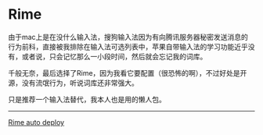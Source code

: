 # Rime

由于mac上是在没什么输入法，搜狗输入法因为有向腾讯服务器秘密发送消息的行为前科，直接被我排除在输入法可选列表中，苹果自带输入法的学习功能近乎没有，或者说，只会记忆那么一小段时间，然后就会忘记我的词库。

千般无奈，最后选择了Rime，因为我看它要配置（很恐怖的啊），不过好处是开源，没有流氓行为，听说词库还非常强大。

只是推荐一个输入法替代，我本人也是用的懒人包。

---

[Rime auto deploy](https://github.com/Mark24Code/rime-auto-deploy)
